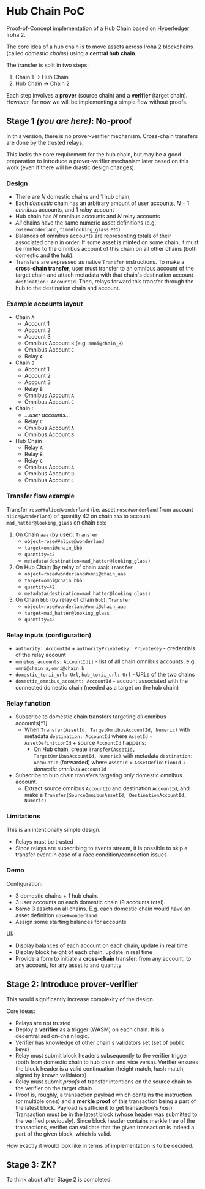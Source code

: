 # Hub Chain PoC

Proof-of-Concept implementation of a Hub Chain based on Hyperledger Iroha 2.

The core idea of a hub chain is to move assets across Iroha 2 blockchains (called _domestic chains_) using a **central hub chain**.

The transfer is split in two steps:

1. Chain 1 → Hub Chain
2. Hub Chain → Chain 2

Each step involves a **prover** (source chain) and a **verifier** (target chain). However, for now we will be implementing a simple flow without proofs.

## Stage 1 _(you are here)_: No-proof

In this version, there is no prover-verifier mechanism. Cross-chain transfers are done by the trusted relays.

This lacks the core requirement for the hub chain, but may be a good preparation to introduce a prover-verifier mechanism later based on this work (even if there will be drastic design changes).

### Design

- There are $N$ domestic chains and 1 hub chain,
- Each _domestic_ chain has an arbitrary amount of user accounts, $N - 1$ _omnibus_ accounts, and 1 _relay_ account
- Hub chain has $N$ omnibus accounts and $N$ relay accounts
- _All_ chains have the same numeric asset definitions (e.g. `rose#wonderland`, `time#looking_glass` etc)
- Balances of omnibus accounts are representing totals of their associated chain in order. If some asset is minted on some chain, it must be minted to the omnibus account of this chain on all other chains (both domestic and the hub).
- Transfers are expressed as native `Transfer` instructions. To make a **cross-chain transfer**, user must transfer to an omnibus account of the target chain and attach metadata with that chain's destination account `destination: AccountId`. Then, relays forward this transfer through the hub to the destination chain and account.

### Example accounts layout

- Chain `A`
  - Account 1
  - Account 2
  - Account 3
  - Omnibus Account `B` (e.g. `omni@chain_B`)
  - Omnibus Account `C`
  - Relay `A`
- Chain `B`
  - Account 1
  - Account 2
  - Account 3
  - Relay `B`
  - Omnibus Account `A`
  - Omnibus Account `C`
- Chain `C`
  - _...user accounts..._
  - Relay `C`
  - Omnibus Account `A`
  - Omnibus Account `B`
- Hub Chain
  - Relay `A`
  - Relay `B`
  - Relay `C`
  - Omnibus Account `A`
  - Omnibus Account `B`
  - Omnibus Account `C`

### Transfer flow example

Transfer `rose##alice@wonderland` (i.e. asset `rose#wonderland` from account `alice@wonderland`) of quantity 42 on chain `aaa` to account `mad_hatter@looking_glass` on chain `bbb`:

1. On Chain `aaa` (by user): `Transfer`
   - `object=rose##alice@wonderland`
   - `target=omni@chain_bbb`
   - `quantity=42`
   - `metadata(destination=mad_hatter@looking_glass)`
2. On Hub Chain (by relay of chain `aaa`): `Transfer`
   - `object=rose#wonderland#omni@chain_aaa`
   - `target=omni@chain_bbb`
   - `quantity=42`
   - `metadata(destination=mad_hatter@looking_glass)`
3. On Chain `bbb` (by relay of chain `bbb`): `Transfer`
   - `object=rose#wonderland#omni@chain_aaa`
   - `target=mad_hatter@looking_glass`
   - `quantity=42`

### Relay inputs (configuration)

- `authority: AccountId` + `authorityPrivateKey: PrivateKey` - credentials of the relay account
- `omnibus_accounts:` `AccountId[]` - list of all chain omnibus accounts, e.g. `omni@chain_a`, `omni@chain_b`
- `domestic_torii_url: Url`, `hub_torii_url: Url` - URLs of the two chains
- `domestic_omnibus_account: AccountId` - account associated with the connected domestic chain (needed as a target on the hub chain)

### Relay function

- Subscribe to domestic chain transfers targeting _all_ omnibus accounts[^1]
  - When `Transfer(AssetId, TargetOmnibusAccountId, Numeric)` with metadata `destination: AccountId` where `AssetId` = `AssetDefinitionId` + source `AccountId` happens:
    - On Hub chain, create `Transfer(AssetId, TargetOmnibusAccountId, Numeric)` with metadata `destination: AccountId` (forwarded) where `AssetId` = `AssetDefinitionId` + _domestic omnibus_ `AccountId`
- Subscribe to hub chain transfers targeting _only_ domestic omnibus account.
  - Extract source omnibus `AccountId` and destination `AccountId`, and make a `Transfer(SourceOmnibusAssetId, DestinationAccountId, Numeric)`

### Limitations

This is an intentionally simple design.

- Relays must be trusted
- Since relays are subscribing to events stream, it is possible to skip a transfer event in case of a race condition/connection issues

### Demo

Configuration:

- 3 domestic chains + 1 hub chain.
- 3 user accounts on each domestic chain (9 accounts total).
- **Same** 3 assets on all chains. E.g. each domestic chain would have an asset definition `rose#wonderland`.
- Assign some starting balances for accounts

UI:

- Display balances of each account on each chain, update in real time
- Display block height of each chain, update in real time
- Provide a form to initiate a **cross-chain** transfer: from any account, to any account, for any asset id and quantity

## Stage 2: Introduce prover-verifier

This would significantly increase complexity of the design.

Core ideas:

- Relays are not trusted
- Deploy a **verifier** as a trigger (WASM) on each chain. It is a decentralised on-chain logic.
- Verifier has knowledge of other chain's validators set (set of public keys)
- Relay must submit block headers subsequently to the verifier trigger (both from domestic chain to hub chain and vice versa). Verifier ensures the block header is a valid continuation (height match, hash match, signed by known validators)
- Relay must submit _proofs_ of transfer intentions on the source chain to the verifier on the target chain
- Proof is, roughly, a transaction payload which contains the instruction (or multiple ones) and a **merkle proof** of this transaction being a part of the latest block. Payload is sufficient to get transaction's _hash_. Transaction must be in the latest block (whose header was submitted to the verified previously). Since block header contains merkle tree of the transactions, verifier can validate that the given transaction is indeed a part of the given block, which is valid.

How exactly it would look like in terms of implementation is to be decided.

## Stage 3: ZK?

To think about after Stage 2 is completed.
